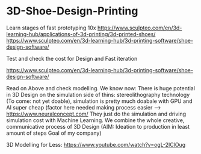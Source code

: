 # 3D-Shoe-Design-Printing
Learn stages of fast prototyping 10x 
https://www.sculpteo.com/en/3d-learning-hub/applications-of-3d-printing/3d-printed-shoes/
https://www.sculpteo.com/en/3d-learning-hub/3d-printing-software/shoe-design-software/


Test and check the cost for Design and Fast iteration


https://www.sculpteo.com/en/3d-learning-hub/3d-printing-software/shoe-design-software/

Read on Above and check modelling. We know now: There is huge potential in 3D Design on the simulation side 
of thins: stereolithography technology (To come: not yet doable), simulation is pretty much doabale with GPU and AI super cheap (factor here needed making process easier --> https://www.neuralconcept.com/ They just do the simulation and driving simulation cost with Machine Learning. We combine the whole creative, communicative process of 3D Design (AIM: Ideation to production in least amount of steps Goal of my company)


3D Modelling for Less: https://www.youtube.com/watch?v=ogL-2IClOug
